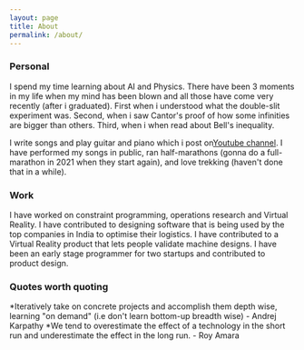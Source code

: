 ```yaml
---
layout: page
title: About
permalink: /about/
---
```

### Personal
I spend my time learning about AI and Physics. There have been 3 moments in my life when my mind has been blown and all those have come very recently (after i graduated). First when i understood what the double-slit experiment was. Second, when i saw Cantor's proof of how some infinities are bigger than others. Third, when i when read about Bell's inequality.

I write songs and play guitar and piano which i post on[Youtube channel](https://www.youtube.com/channel/UC4uGvM9OhH8Ij-i7XolDXSg). I have performed my songs in public, ran half-marathons (gonna do a full-marathon in 2021 when they start again), and love trekking (haven't done that in a while).

### Work
I have worked on constraint programming, operations research and Virtual Reality. I have contributed to designing software that is being used by the top companies in India to optimise their logistics. I have contributed to a Virtual Reality product that lets people validate machine designs. I have been an early stage programmer for two startups and contributed to product design.

### Quotes worth quoting
*Iteratively take on concrete projects and accomplish them depth wise, learning "on demand" (i.e don't learn bottom-up breadth wise)
                                        - Andrej Karpathy
*We tend to overestimate the effect of a technology in the short run and underestimate the effect in the long run.
                                        - Roy Amara
